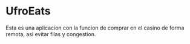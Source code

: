 # UfroEats

Esta es una aplicacion con la funcion de comprar en el casino de forma remota, asi evitar filas y congestion.
